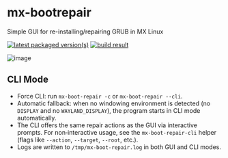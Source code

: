 # mx-bootrepair

Simple GUI for re-installing/repairing GRUB in MX Linux

[![latest packaged version(s)](https://repology.org/badge/latest-versions/mx-bootrepair.svg)](https://repology.org/project/mx-bootrepair/versions)
[![build result](https://build.opensuse.org/projects/home:mx-packaging/packages/mx-bootrepair/badge.svg?type=default)](https://software.opensuse.org//download.html?project=home%3Amx-packaging&package=mx-bootrepair)

![image](https://github.com/MX-Linux/mx-bootrepair/assets/418436/8cdd3c79-4c76-4f00-a78f-5ebdc90aa553)

## CLI Mode

- Force CLI: run `mx-boot-repair -c` or `mx-boot-repair --cli`.
- Automatic fallback: when no windowing environment is detected (no `DISPLAY` and no `WAYLAND_DISPLAY`), the program starts in CLI mode automatically.
- The CLI offers the same repair actions as the GUI via interactive prompts. For non‑interactive usage, see the `mx-boot-repair-cli` helper (flags like `--action`, `--target`, `--root`, etc.).
- Logs are written to `/tmp/mx-boot-repair.log` in both GUI and CLI modes.
